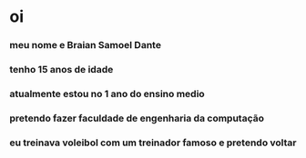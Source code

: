 # oi
### meu nome e Braian Samoel Dante
###  tenho 15 anos de idade
### atualmente estou no 1 ano do ensino medio
### pretendo fazer faculdade de engenharia da computação
### eu treinava voleibol com um treinador famoso e pretendo voltar
